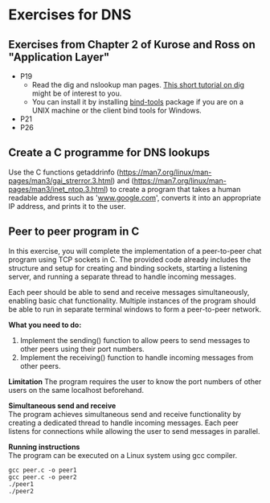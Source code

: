# Exercises for DNS

## Exercises from Chapter 2 of Kurose and Ross on "Application Layer"
* P19
  * Read the dig and nslookup man pages. [This short tutorial on dig](https://www.linode.com/docs/networking/dns/use-dig-to-perform-manual-dns-queries/) might be of interest to you.
  * You can install it by installing [bind-tools](http://www.isc.org/downloads/bind/) package if you are on a UNIX machine or the client bind tools for Windows. 
* P21
* P26

## Create a C programme for DNS lookups
Use the C functions getaddrinfo (https://man7.org/linux/man-pages/man3/gai_strerror.3.html) and (https://man7.org/linux/man-pages/man3/inet_ntop.3.html) to create a program that takes a human readable address such as 'www.google.com', converts it into an appropriate IP address, and prints it to the user.

## Peer to peer program in C
In this exercise, you will complete the implementation of a peer-to-peer chat program using TCP sockets in C. The provided code already includes the structure and setup for creating and binding sockets, starting a listening server, and running a separate thread to handle incoming messages.

Each peer should be able to send and receive messages simultaneously, enabling basic chat functionality. Multiple instances of the program should be able to run in separate terminal windows to form a peer-to-peer network.

**What you need to do:**
1. Implement the sending() function to allow peers to send messages to other peers using their port numbers.
2. Implement the receiving() function to handle incoming messages from other peers.

**Limitation**
The program requires the user to know the port numbers of other users on the same localhost beforehand. 

**Simultaneous send and receive** <br>
The program achieves simultaneous send and receive functionality by creating a dedicated thread to handle incoming messages. Each peer listens for connections while allowing the user to send messages in parallel.

**Running instructions** <br>
The program can be executed on a Linux system using gcc compiler.

```
gcc peer.c -o peer1
gcc peer.c -o peer2
./peer1
./peer2
```
